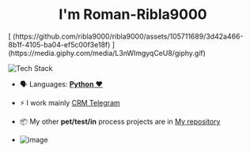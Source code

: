 
<h1 align="center"> 
 I'm Roman-Ribla9000</h1>[
(https://github.com/ribla9000/ribla9000/assets/105711689/3d42a466-8b1f-4105-ba04-ef5c00f3e18f)
](https://media.giphy.com/media/L3nWlmgyqCeU8/giphy.gif)
<p align="left"><img src="https://skillicons.dev/icons?i=python,selenium,idea,postgres,redis,git,github,bash,docker,bots,linux&perline=16" alt="Tech Stack" /> </p>

- 🗣 Languages: [**Python** ❤️](https://python.org/)

- ⚡️ I work mainly [CRM Telegram](https://github.com/ribla9000/SomePartOf-TG-bot)

- 📦 My other **pet/test/in** process projects are in [My repository](https://github.com/ribla9000/?tab=repositories)

- ![image](https://github.com/ribla9000/ribla9000/assets/105711689/59820997-4891-48e1-9043-a4014f1e2a58)

